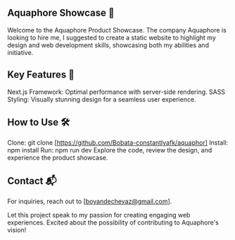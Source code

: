 ## Aquaphore Showcase 🚀
Welcome to the Aquaphore Product Showcase. The company Aquaphore is looking to hire me, I suggested to  create a static website to highlight my design and web development skills, showcasing both my abilities and initiative.


## Key Features 🔑
Next.js Framework: Optimal performance with server-side rendering.
SASS Styling: Visually stunning design for a seamless user experience.


## How to Use 🛠️
Clone: git clone [https://github.com/Bobata-constantlyafk/aquaphor]
Install: npm install
Run: npm run dev
Explore the code, review the design, and experience the product showcase.

## Contact 📬
For inquiries, reach out to [boyandechevaz@gmail.com].

Let this project speak to my passion for creating engaging web experiences. Excited about the possibility of contributing to Aquaphore's vision!